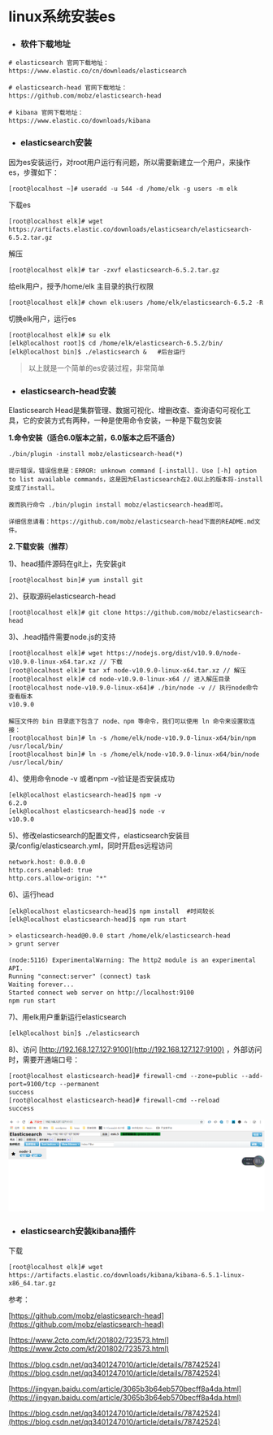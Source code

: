 # linux系统安装es

* ### 软件下载地址

```
# elasticsearch 官网下载地址：
https://www.elastic.co/cn/downloads/elasticsearch

# elasticsearch-head 官网下载地址：
https://github.com/mobz/elasticsearch-head

# kibana 官网下载地址：
https://www.elastic.co/downloads/kibana
```

* ### elasticsearch安装

因为es安装运行，对root用户运行有问题，所以需要新建立一个用户，来操作es，步骤如下：

```
[root@localhost ~]# useradd -u 544 -d /home/elk -g users -m elk
```

下载es

```
[root@localhost elk]# wget https://artifacts.elastic.co/downloads/elasticsearch/elasticsearch-6.5.2.tar.gz
```

解压

```
[root@localhost elk]# tar -zxvf elasticsearch-6.5.2.tar.gz
```

给elk用户，授予/home/elk 主目录的执行权限

```
[root@localhost elk]# chown elk:users /home/elk/elasticsearch-6.5.2 -R
```

切换elk用户，运行es

```
[root@localhost elk]# su elk
[elk@localhost root]$ cd /home/elk/elasticsearch-6.5.2/bin/
[elk@localhost bin]$ ./elasticsearch &   #后台运行
```

> 以上就是一个简单的es安装过程，非常简单

* ### elasticsearch-head安装

Elasticsearch Head是集群管理、数据可视化、增删改查、查询语句可视化工具，它的安装方式有两种，一种是使用命令安装，一种是下载包安装

**1.命令安装（适合6.0版本之前，6.0版本之后不适合）**

```
./bin/plugin -install mobz/elasticsearch-head(*)

提示错误，错误信息是：ERROR: unknown command [-install]. Use [-h] option to list available commands，这是因为Elasticsearch在2.0以上的版本将-install变成了install。

故而执行命令 ./bin/plugin install mobz/elasticsearch-head即可。

详细信息请看：https://github.com/mobz/elasticsearch-head下面的README.md文件。
```

**2.下载安装（推荐）**

1\)、head插件源码在git上，先安装git

```
[root@localhost bin]# yum install git
```

2\)、获取源码elasticsearch-head

```
[root@localhost elk]# git clone https://github.com/mobz/elasticsearch-head
```

3\)、.head插件需要node.js的支持

```
[root@localhost elk]# wget https://nodejs.org/dist/v10.9.0/node-v10.9.0-linux-x64.tar.xz // 下载
[root@localhost elk]# tar xf node-v10.9.0-linux-x64.tar.xz // 解压
[root@localhost elk]# cd node-v10.9.0-linux-x64 // 进入解压目录
[root@localhost node-v10.9.0-linux-x64]# ./bin/node -v // 执行node命令 查看版本
v10.9.0

解压文件的 bin 目录底下包含了 node、npm 等命令，我们可以使用 ln 命令来设置软连接：
[root@localhost bin]# ln -s /home/elk/node-v10.9.0-linux-x64/bin/npm /usr/local/bin/
[root@localhost bin]# ln -s /home/elk/node-v10.9.0-linux-x64/bin/node /usr/local/bin/
```

4\)、使用命令node -v 或者npm -v验证是否安装成功

```
[elk@localhost elasticsearch-head]$ npm -v
6.2.0
[elk@localhost elasticsearch-head]$ node -v
v10.9.0
```

5\)、修改elasticsearch的配置文件，elasticsearch安装目录/config/elasticsearch.yml，同时开启es远程访问

```
network.host: 0.0.0.0
http.cors.enabled: true
http.cors.allow-origin: "*"
```

6\)、运行head

```
[elk@localhost elasticsearch-head]$ npm install  #时间较长
[elk@localhost elasticsearch-head]$ npm run start

> elasticsearch-head@0.0.0 start /home/elk/elasticsearch-head
> grunt server

(node:5116) ExperimentalWarning: The http2 module is an experimental API.
Running "connect:server" (connect) task
Waiting forever...
Started connect web server on http://localhost:9100
npm run start
```

7\)、用elk用户重新运行elasticsearch

```
[elk@localhost bin]$ ./elasticsearch
```

8\)、访问 [http://192.168.127.127:9100](http://192.168.127.127:9100) ，外部访问时，需要开通端口号：

```
[root@localhost elasticsearch-head]# firewall-cmd --zone=public --add-port=9100/tcp --permanent
success
[root@localhost elasticsearch-head]# firewall-cmd --reload
success
```

![](/assets/import-es-001.png)

* ### **elasticsearch安装kibana插件**

下载

```
[root@localhost elk]# wget https://artifacts.elastic.co/downloads/kibana/kibana-6.5.1-linux-x86_64.tar.gz
```





参考：

[https://github.com/mobz/elasticsearch-head](https://github.com/mobz/elasticsearch-head)

[https://www.2cto.com/kf/201802/723573.html](https://www.2cto.com/kf/201802/723573.html)

[https://blog.csdn.net/qq3401247010/article/details/78742524](https://blog.csdn.net/qq3401247010/article/details/78742524)

[https://jingyan.baidu.com/article/3065b3b64eb570becff8a4da.html](https://jingyan.baidu.com/article/3065b3b64eb570becff8a4da.html)

[https://blog.csdn.net/qq3401247010/article/details/78742524](https://blog.csdn.net/qq3401247010/article/details/78742524)

